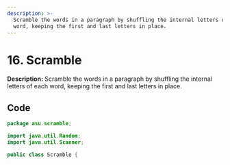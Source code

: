```yaml
---
description: >-
  Scramble the words in a paragraph by shuffling the internal letters of each
  word, keeping the first and last letters in place.
---
```


# 16. Scramble

**Description:** Scramble the words in a paragraph by shuffling the internal letters of each word, keeping the first and last letters in place.

## Code

```java
package asu.scramble;

import java.util.Random;
import java.util.Scanner;

public class Scramble {
    
    
```

